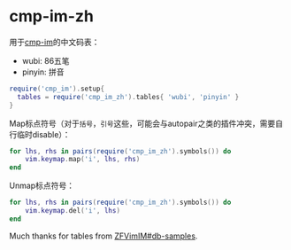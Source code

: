 # cmp-im-zh

用于[cmp-im](https://github.com/yehuohan/cmp-im)的中文码表：

- wubi: 86五笔
- pinyin: 拼音

```lua
require('cmp_im').setup{
  tables = require('cmp_im_zh').tables{ 'wubi', 'pinyin' }
}
```

Map标点符号（对于`括号`，`引号`这些，可能会与autopair之类的插件冲突，需要自行临时disable）：

```lua
for lhs, rhs in pairs(require('cmp_im_zh').symbols()) do
    vim.keymap.map('i', lhs, rhs)
end
```

Unmap标点符号：

```lua
for lhs, rhs in pairs(require('cmp_im_zh').symbols()) do
    vim.keymap.del('i', lhs)
end
```

Much thanks for tables from [ZFVimIM#db-samples](https://github.com/ZSaberLv0/ZFVimIM#db-samples).
